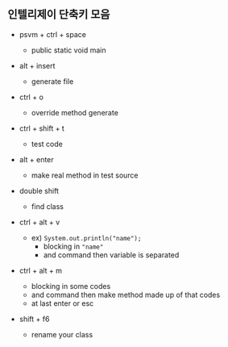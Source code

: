

## 인텔리제이 단축키 모음

- psvm + ctrl + space
	- public static void main

- alt + insert
	- generate file

- ctrl + o
	- override method generate

- ctrl + shift + t
	- test code

- alt + enter
	- make real method in test source

- double shift
	- find class

- ctrl + alt + v
	- ex) ` System.out.println("name"); `
		- blocking in `"name"` 
		- and command then variable is separated

- ctrl + alt + m
	- blocking in some codes
	- and command then make method made up of that codes
	- at last enter or esc

- shift + f6
	- rename your class

